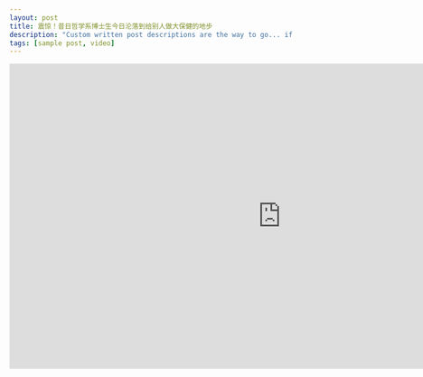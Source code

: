 ```yaml
---
layout: post
title: 震惊！昔日哲学系博士生今日沦落到给别人做大保健的地步
description: "Custom written post descriptions are the way to go... if you're not lazy."
tags: [sample post, video]
---
```

<iframe frameborder="0" width="960" height="540" src="http://player.youku.com/embed/XNDE1NjI1MjAyMA==" allowfullscreen></iframe>